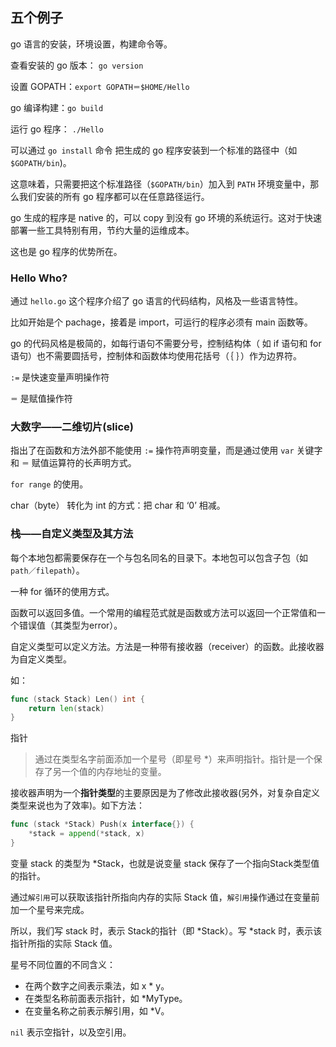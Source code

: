 ## 五个例子

go 语言的安装，环境设置，构建命令等。

查看安装的 go 版本： `go version`

设置 GOPATH：`export GOPATH＝$HOME/Hello`

go 编译构建：`go build`

运行 go 程序： `./Hello`

可以通过 `go install` 命令 把生成的 go 程序安装到一个标准的路径中（如 `$GOPATH/bin`)。

这意味着，只需要把这个标准路径（`$GOPATH/bin`）加入到 `PATH` 环境变量中，那么我们安装的所有 go 程序都可以在任意路径运行。

go 生成的程序是 native 的，可以 copy 到没有 go 环境的系统运行。这对于快速部署一些工具特别有用，节约大量的运维成本。

这也是 go 程序的优势所在。

### Hello Who?

通过 `hello.go` 这个程序介绍了 go 语言的代码结构，风格及一些语言特性。

比如开始是个 pachage，接着是 import，可运行的程序必须有 main 函数等。

go 的代码风格是极简的，如每行语句不需要分号，控制结构体（ 如 if 语句和 for
 语句）也不需要圆括号，控制体和函数体均使用花括号（｛ ｝）作为边界符。

 `:=` 是快速变量声明操作符

 `＝` 是赋值操作符

 ### 大数字——二维切片(slice)

 指出了在函数和方法外部不能使用 `:=` 操作符声明变量，而是通过使用 `var` 关键字和 `＝` 赋值运算符的长声明方式。

 `for range` 的使用。

 char（byte） 转化为 int 的方式：把 char 和 ‘0’ 相减。

 ### 栈——自定义类型及其方法

每个本地包都需要保存在一个与包名同名的目录下。本地包可以包含子包（如 `path／filepath`）。

一种 for 循环的使用方式。

函数可以返回多值。一个常用的编程范式就是函数或方法可以返回一个正常值和一个错误值（其类型为error）。

自定义类型可以定义方法。方法是一种带有接收器（receiver）的函数。此接收器为自定义类型。

如：

```go
func (stack Stack) Len() int {
    return len(stack)
}
```
指针
>通过在类型名字前面添加一个星号（即星号 *）来声明指针。指针是一个保存了另一个值的内存地址的变量。

接收器声明为一个**指针类型**的主要原因是为了修改此接收器(另外，对复杂自定义类型来说也为了效率)。如下方法：
```go
func (stack *Stack) Push(x interface{}) {
	*stack = append(*stack, x)
}
```
变量 stack 的类型为 *Stack，也就是说变量 stack 保存了一个指向Stack类型值的指针。

通过`解引用`可以获取该指针所指向内存的实际 Stack 值，`解引用`操作通过在变量前加一个星号来完成。

所以，我们写 stack 时，表示 Stack的指针（即 *Stack）。写 *stack 时，表示该指针所指的实际 Stack 值。

星号不同位置的不同含义：
* 在两个数字之间表示乘法，如 x * y。
* 在类型名称前面表示指针，如 *MyType。
* 在变量名称之前表示解引用，如 *V。

`nil` 表示空指针，以及空引用。


